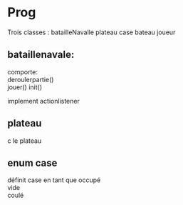 # Prog

Trois classes : batailleNavalle
plateau
case
bateau
joueur

## bataillenavale:
comporte:  
deroulerpartie()  
jouer() 
init()

implement actionlistener

## plateau
c le plateau

## enum case
définit case en tant que 
occupé  
vide  
coulé
